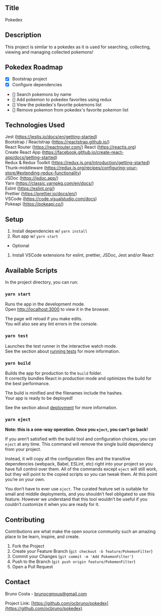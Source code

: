 ## Title

Pokedex

## Description

This project is similar to a pokedex as it is used for searching, collecting, viewing and managing collected pokemons!

## Pokedex Roadmap

- [x] Bootstrap project
- [x] Configure dependencies
- [] Search pokemons by name
- [] Add pokemon to pokedex favorites using redux
- [] View the pokedex's favorite pokemons list
- [] Remove pokemon from pokedex's favorite pokemon list

## Technologies Used

Jest (https://jestjs.io/docs/en/getting-started) <br />
Bootstrap / Reactstrap (https://reactstrap.github.io/) <br/>
React Router (https://reactrouter.com/)
React (https://reactjs.org) <br/>
Create React App (https://facebook.github.io/create-react-app/docs/getting-started) <br/>
Redux & Redux Toolkit (https://redux.js.org/introduction/getting-started) <br/>
Thunk-middleware (https://redux.js.org/recipes/configuring-your-store/#extending-redux-functionality) <br/>
JSDoc (https://jsdoc.app/) <br/>
Yarn (https://classic.yarnpkg.com/en/docs/) <br/>
Eslint (https://eslint.org/) <br/>
Prettier (https://prettier.io/docs/en/) <br/>
VSCode (https://code.visualstudio.com/docs) <br/>
Pokeapi (https://pokeapi.co/) <br/>

## Setup

1. Install dependencies w/ `yarn install`
2. Run app w/ `yarn start`

- Optional

1. Install VSCode extensions for eslint, prettier, JSDoc, Jest and/or React

## Available Scripts

In the project directory, you can run:

### `yarn start`

Runs the app in the development mode.\
Open [http://localhost:3000](http://localhost:3000) to view it in the browser.

The page will reload if you make edits.\
You will also see any lint errors in the console.

### `yarn test`

Launches the test runner in the interactive watch mode.\
See the section about [running tests](https://facebook.github.io/create-react-app/docs/running-tests) for more information.

### `yarn build`

Builds the app for production to the `build` folder.\
It correctly bundles React in production mode and optimizes the build for the best performance.

The build is minified and the filenames include the hashes.\
Your app is ready to be deployed!

See the section about [deployment](https://facebook.github.io/create-react-app/docs/deployment) for more information.

### `yarn eject`

**Note: this is a one-way operation. Once you `eject`, you can’t go back!**

If you aren’t satisfied with the build tool and configuration choices, you can `eject` at any time. This command will remove the single build dependency from your project.

Instead, it will copy all the configuration files and the transitive dependencies (webpack, Babel, ESLint, etc) right into your project so you have full control over them. All of the commands except `eject` will still work, but they will point to the copied scripts so you can tweak them. At this point you’re on your own.

You don’t have to ever use `eject`. The curated feature set is suitable for small and middle deployments, and you shouldn’t feel obligated to use this feature. However we understand that this tool wouldn’t be useful if you couldn’t customize it when you are ready for it.

## Contributing

Contributions are what make the open source community such an amazing place to be learn, inspire, and create.

1. Fork the Project
2. Create your Feature Branch (`git checkout -b feature/PokemonFilter`)
3. Commit your Changes (`git commit -m 'Add PokemonFilter'`)
4. Push to the Branch (`git push origin feature/PokemonFilter`)
5. Open a Pull Request

## Contact

Bruno Costa - brunocgmxus@gmail.com

Project Link: [https://github.com/ocbruno/pokedex](https://github.com/ocbruno/pokedex)
